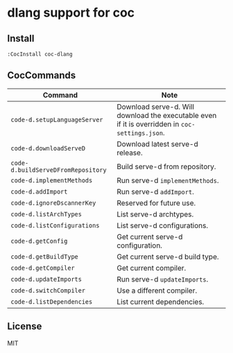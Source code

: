 # dlang support for coc

## Install

`:CocInstall coc-dlang`

## CocCommands

| Command                             | Note                                                                                            |
|-------------------------------------|-------------------------------------------------------------------------------------------------|
| `code-d.setupLanguageServer`        | Download serve-d. Will download the executable even if it is overridden in `coc-settings.json`. |
| `code-d.downloadServeD`             | Download latest serve-d release.                                                                |
| `code-d.buildServeDFromRepository`  | Build serve-d from repository.                                                                  |
| `code-d.implementMethods`           | Run serve-d `implementMethods`.                                                                 |
| `code-d.addImport`                  | Run serve-d `addImport`.                                                                        |
| `code-d.ignoreDscannerKey`          | Reserved for future use.                                                                        |
| `code-d.listArchTypes`              | List serve-d archtypes.                                                                         |
| `code-d.listConfigurations`         | List serve-d configurations.                                                                    |
| `code-d.getConfig`                  | Get current serve-d configuration.                                                              |
| `code-d.getBuildType`               | Get current serve-d build type.                                                                 |
| `code-d.getCompiler`                | Get current compiler.                                                                           |
| `code-d.updateImports`              | Run serve-d `updateImports`.                                                                    |
| `code-d.switchCompiler`             | Use a different compiler.                                                                       |
| `code-d.listDependencies`           | List current dependencies.                                                                      |

## License

MIT
